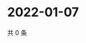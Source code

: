 # 2022-01-07

共 0 条

<!-- BEGIN WEIBO -->
<!-- 最后更新时间 Fri Jan 07 2022 00:23:27 GMT+0800 (China Standard Time) -->

<!-- END WEIBO -->
